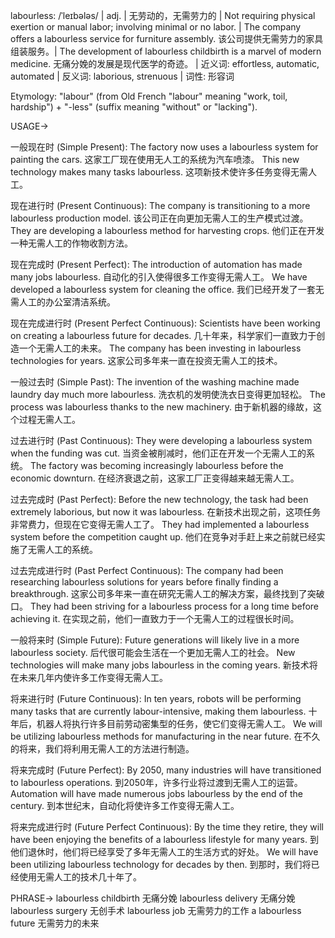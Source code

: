 labourless: /ˈleɪbələs/ | adj. | 无劳动的，无需劳力的 | Not requiring physical exertion or manual labor; involving minimal or no labor. |  The company offers a labourless service for furniture assembly.  该公司提供无需劳力的家具组装服务。|  The development of labourless childbirth is a marvel of modern medicine. 无痛分娩的发展是现代医学的奇迹。 | 近义词: effortless, automatic, automated | 反义词: laborious, strenuous | 词性: 形容词

Etymology: "labour" (from Old French "labour" meaning "work, toil, hardship") + "-less" (suffix meaning "without" or "lacking").

USAGE->

一般现在时 (Simple Present):
The factory now uses a labourless system for painting the cars.  这家工厂现在使用无人工的系统为汽车喷漆。
This new technology makes many tasks labourless.  这项新技术使许多任务变得无需人工。


现在进行时 (Present Continuous):
The company is transitioning to a more labourless production model. 该公司正在向更加无需人工的生产模式过渡。
They are developing a labourless method for harvesting crops. 他们正在开发一种无需人工的作物收割方法。


现在完成时 (Present Perfect):
The introduction of automation has made many jobs labourless. 自动化的引入使得很多工作变得无需人工。
We have developed a labourless system for cleaning the office. 我们已经开发了一套无需人工的办公室清洁系统。


现在完成进行时 (Present Perfect Continuous):
Scientists have been working on creating a labourless future for decades. 几十年来，科学家们一直致力于创造一个无需人工的未来。
The company has been investing in labourless technologies for years.  这家公司多年来一直在投资无需人工的技术。


一般过去时 (Simple Past):
The invention of the washing machine made laundry day much more labourless. 洗衣机的发明使洗衣日变得更加轻松。
The process was labourless thanks to the new machinery.  由于新机器的缘故，这个过程无需人工。


过去进行时 (Past Continuous):
They were developing a labourless system when the funding was cut.  当资金被削减时，他们正在开发一个无需人工的系统。
The factory was becoming increasingly labourless before the economic downturn.  在经济衰退之前，这家工厂正变得越来越无需人工。


过去完成时 (Past Perfect):
Before the new technology, the task had been extremely laborious, but now it was labourless.  在新技术出现之前，这项任务非常费力，但现在它变得无需人工了。
They had implemented a labourless system before the competition caught up. 他们在竞争对手赶上来之前就已经实施了无需人工的系统。


过去完成进行时 (Past Perfect Continuous):
The company had been researching labourless solutions for years before finally finding a breakthrough.  这家公司多年来一直在研究无需人工的解决方案，最终找到了突破口。
They had been striving for a labourless process for a long time before achieving it.  在实现之前，他们一直致力于一个无需人工的过程很长时间。


一般将来时 (Simple Future):
Future generations will likely live in a more labourless society.  后代很可能会生活在一个更加无需人工的社会。
New technologies will make many jobs labourless in the coming years.  新技术将在未来几年内使许多工作变得无需人工。


将来进行时 (Future Continuous):
In ten years, robots will be performing many tasks that are currently labour-intensive, making them labourless.  十年后，机器人将执行许多目前劳动密集型的任务，使它们变得无需人工。
We will be utilizing labourless methods for manufacturing in the near future.  在不久的将来，我们将利用无需人工的方法进行制造。


将来完成时 (Future Perfect):
By 2050, many industries will have transitioned to labourless operations. 到2050年，许多行业将过渡到无需人工的运营。
Automation will have made numerous jobs labourless by the end of the century. 到本世纪末，自动化将使许多工作变得无需人工。


将来完成进行时 (Future Perfect Continuous):
By the time they retire, they will have been enjoying the benefits of a labourless lifestyle for many years.  到他们退休时，他们将已经享受了多年无需人工的生活方式的好处。
We will have been utilizing labourless technology for decades by then. 到那时，我们将已经使用无需人工的技术几十年了。


PHRASE->
labourless childbirth  无痛分娩
labourless delivery  无痛分娩
labourless surgery  无创手术
labourless job 无需劳力的工作
a labourless future 无需劳力的未来
